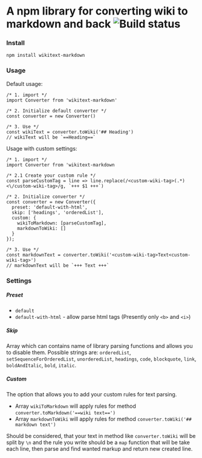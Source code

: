 # A npm library for converting wiki to markdown and back ![Build status](https://travis-ci.com/khajjit/wikitext-markdown.svg?branch=master)

### Install

`npm install wikitext-markdown`

### Usage

Default usage:
```
/* 1. import */
import Converter from 'wikitext-markdown'

/* 2. Initialize default converter */
const converter = new Converter()

/* 3. Use */
const wikiText = converter.toWiki('## Heading')
// wikiText will be `==Heading==`
```

Usage with custom settings:
```
/* 1. import */
import Converter from 'wikitext-markdown

/* 2.1 Create your custom rule */
const parseCustomTag = line => line.replace(/<custom-wiki-tag>(.*)<\/custom-wiki-tag>/g, `+++ $1 +++`)

/* 2. Initialize converter */
const converter = new Converter({
  preset: 'default-with-html',
  skip: ['headings', 'orderedList'],
  custom: {
    wikiToMarkdown: [parseCustomTag],
    markdownToWiki: []
  }
});

/* 3. Use */
const markdownText = converter.toWiki('<custom-wiki-tag>Text<custom-wiki-tag>')
// markdownText will be `+++ Text +++`
```

### Settings

##### Preset

- `default`
- `default-with-html` - allow parse html tags (Presently only `<b>` and `<i>`)

##### Skip

Array which can contains name of library parsing functions and allows you to disable them. Possible strings are: `orderedList`, `setSequenceForOrderedList`, `unorderedList`, `headings`, `code`, `blockquote`, `link`, `boldAndItalic`, `bold`, `italic`.

##### Custom

The option that allows you to add your custom rules for text parsing.
- Array `wikiToMarkdown` will apply rules for method `converter.toMarkdown('==wiki text==')`
- Array `markdownToWiki` will apply rules for method `converter.toWiki('## markdown text')`

Should be considered, that your text in method like `converter.toWiki` will be split by `\n` and the rule you write should be a `map` function that will be take each line, then parse and find wanted markup and return new created line.
